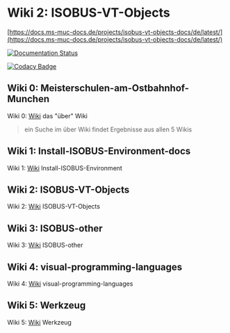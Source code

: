# Wiki 2: ISOBUS-VT-Objects

[https://docs.ms-muc-docs.de/projects/isobus-vt-objects-docs/de/latest/](https://docs.ms-muc-docs.de/projects/isobus-vt-objects-docs/de/latest/)


[![Documentation Status](https://readthedocs.org/projects/isobus-vt-objects-docs/badge/?version=latest)](https://isobus-vt-objects-docs.readthedocs.io/de/latest/?badge=latest)
      

[![Codacy Badge](https://app.codacy.com/project/badge/Grade/b73bdac8ad334ff4b26b4f31e1b26e08)](https://www.codacy.com/gh/Meisterschulen-am-Ostbahnhof-Munchen/ISOBUS-VT-Objects-docs/dashboard?utm_source=github.com&amp;utm_medium=referral&amp;utm_content=Meisterschulen-am-Ostbahnhof-Munchen/ISOBUS-VT-Objects-docs&amp;utm_campaign=Badge_Grade)

## Wiki 0: Meisterschulen-am-Ostbahnhof-Munchen

Wiki 0: [Wiki](https://docs.ms-muc-docs.de) das "über" Wiki

> ein Suche im über Wiki findet Ergebnisse aus allen 5 Wikis

## Wiki 1: Install-ISOBUS-Environment-docs

Wiki 1: [Wiki](https://docs.ms-muc-docs.de/projects/install-isobus-environment-docs/) Install-ISOBUS-Environment

## Wiki 2: ISOBUS-VT-Objects

Wiki 2: [Wiki](https://docs.ms-muc-docs.de/projects/isobus-vt-objects-docs/) ISOBUS-VT-Objects

## Wiki 3: ISOBUS-other

Wiki 3: [Wiki](https://docs.ms-muc-docs.de/projects/isobus-other-docs/) ISOBUS-other

## Wiki 4: visual-programming-languages

Wiki 4: [Wiki](https://docs.ms-muc-docs.de/projects/visual-programming-languages-docs/) visual-programming-languages

## Wiki 5: Werkzeug

Wiki 5: [Wiki](https://docs.ms-muc-docs.de/projects/werkzeug-docs/) Werkzeug
